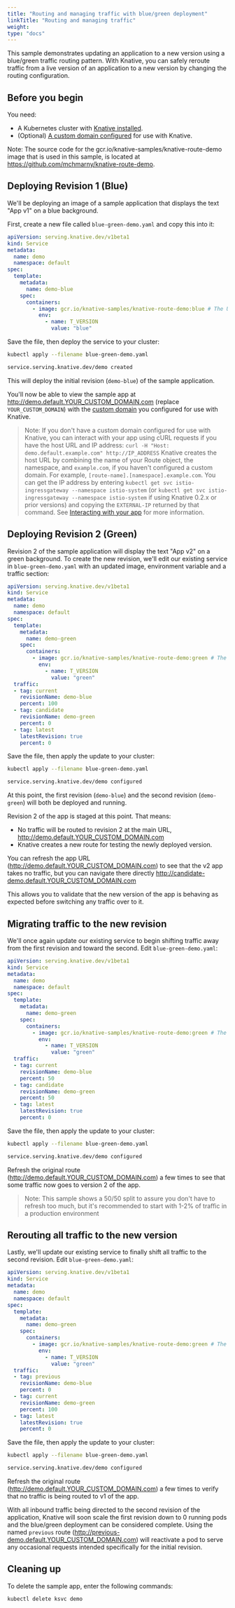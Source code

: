 ```yaml
---
title: "Routing and managing traffic with blue/green deployment"
linkTitle: "Routing and managing traffic"
weight:
type: "docs"
---
```


This sample demonstrates updating an application to a new version using a
blue/green traffic routing pattern. With Knative, you can safely reroute traffic
from a live version of an application to a new version by changing the routing
configuration.

## Before you begin

You need:

- A Kubernetes cluster with [Knative installed](../../install/README.md).
- (Optional) [A custom domain configured](../using-a-custom-domain.md) for use
  with Knative.

Note: The source code for the gcr.io/knative-samples/knative-route-demo image
that is used in this sample, is located at
https://github.com/mchmarny/knative-route-demo.

## Deploying Revision 1 (Blue)

We'll be deploying an image of a sample application that displays the text "App
v1" on a blue background.

First, create a new file called `blue-green-demo.yaml` and copy this into
it:

```yaml
apiVersion: serving.knative.dev/v1beta1
kind: Service
metadata:
  name: demo
  namespace: default
spec:
  template:
    metadata:
      name: demo-blue
    spec:
      containers:
        - image: gcr.io/knative-samples/knative-route-demo:blue # The URL to the sample app docker image
          env:
            - name: T_VERSION
              value: "blue"
```

Save the file, then deploy the service to your cluster:

```bash
kubectl apply --filename blue-green-demo.yaml

service.serving.knative.dev/demo created
```

This will deploy the initial revision (`demo-blue`) of the sample application. 

You'll now be able to view the sample app at
http://demo.default.YOUR_CUSTOM_DOMAIN.com (replace
`YOUR_CUSTOM_DOMAIN`) with the [custom domain](../using-a-custom-domain.md) you
configured for use with Knative.

> Note: If you don't have a custom domain configured for use with Knative, you
> can interact with your app using cURL requests if you have the host URL and IP
> address:
> `curl -H "Host: demo.default.example.com" http://IP_ADDRESS`
> Knative creates the host URL by combining the name of your Route object, the
> namespace, and `example.com`, if you haven't configured a custom domain. For
> example, `[route-name].[namespace].example.com`. You can get the IP address by
> entering `kubectl get svc istio-ingressgateway --namespace istio-system` (or
> `kubectl get svc istio-ingressgateway --namespace istio-system` if using
> Knative 0.2.x or prior versions) and copying the `EXTERNAL-IP` returned by
> that command. See
> [Interacting with your app](../../install/getting-started-knative-app.md#interacting-with-your-app)
> for more information.

## Deploying Revision 2 (Green)

Revision 2 of the sample application will display the text "App v2" on a green
background. To create the new revision, we'll edit our existing service in
`blue-green-demo.yaml` with an updated image, environment variable and a traffic section:

```yaml
apiVersion: serving.knative.dev/v1beta1
kind: Service
metadata:
  name: demo
  namespace: default
spec:
  template:
    metadata:
      name: demo-green
    spec:
      containers:
        - image: gcr.io/knative-samples/knative-route-demo:green # The URL to the sample app docker image
          env:
            - name: T_VERSION
              value: "green"
  traffic:
  - tag: current
    revisionName: demo-blue
    percent: 100
  - tag: candidate
    revisionName: demo-green
    percent: 0
  - tag: latest
    latestRevision: true
    percent: 0
```

Save the file, then apply the update to your cluster:

```bash
kubectl apply --filename blue-green-demo.yaml

service.serving.knative.dev/demo configured
```

At this point, the first revision (`demo-blue`) and the second
revision (`demo-green`) will both be deployed and running. 

Revision 2 of the app is staged at this point. That means:

- No traffic will be routed to revision 2 at the main URL,
  http://demo.default.YOUR_CUSTOM_DOMAIN.com
- Knative creates a new route for testing the newly deployed version.
  
You can refresh the app URL (http://demo.default.YOUR_CUSTOM_DOMAIN.com) to see 
that the v2 app takes no traffic, but you can navigate there directly 
http://candidate-demo.default.YOUR_CUSTOM_DOMAIN.com

This allows you to validate that the new version of the app is behaving as
expected before switching any traffic over to it.

## Migrating traffic to the new revision

We'll once again update our existing service to begin shifting traffic away from
the first revision and toward the second. Edit `blue-green-demo.yaml`:

```yaml
apiVersion: serving.knative.dev/v1beta1
kind: Service
metadata:
  name: demo
  namespace: default
spec:
  template:
    metadata:
      name: demo-green
    spec:
      containers:
        - image: gcr.io/knative-samples/knative-route-demo:green # The URL to the sample app docker image
          env:
            - name: T_VERSION
              value: "green"
  traffic:
  - tag: current
    revisionName: demo-blue
    percent: 50
  - tag: candidate
    revisionName: demo-green
    percent: 50
  - tag: latest
    latestRevision: true
    percent: 0
```

Save the file, then apply the update to your cluster:

```bash
kubectl apply --filename blue-green-demo.yaml

service.serving.knative.dev/demo configured
```

Refresh the original route
(http://demo.default.YOUR_CUSTOM_DOMAIN.com) a few times to see that
some traffic now goes to version 2 of the app.

> Note: This sample shows a 50/50 split to assure you don't have to refresh too
> much, but it's recommended to start with 1-2% of traffic in a production
> environment

## Rerouting all traffic to the new version

Lastly, we'll update our existing service to finally shift all traffic to the
second revision. Edit `blue-green-demo.yaml`:

```yaml
apiVersion: serving.knative.dev/v1beta1
kind: Service
metadata:
  name: demo
  namespace: default
spec:
  template:
    metadata:
      name: demo-green
    spec:
      containers:
        - image: gcr.io/knative-samples/knative-route-demo:green # The URL to the sample app docker image
          env:
            - name: T_VERSION
              value: "green"
  traffic:
  - tag: previous
    revisionName: demo-blue
    percent: 0
  - tag: current
    revisionName: demo-green
    percent: 100
  - tag: latest
    latestRevision: true
    percent: 0
```

Save the file, then apply the update to your cluster:

```bash
kubectl apply --filename blue-green-demo.yaml

service.serving.knative.dev/demo configured
```

Refresh the original route
(http://demo.default.YOUR_CUSTOM_DOMAIN.com) a few times to verify
that no traffic is being routed to v1 of the app.

With all inbound traffic being directed to the second revision of the
application, Knative will soon scale the first revision down to 0 running pods
and the blue/green deployment can be considered complete. Using the named `previous`
route (http://previous-demo.default.YOUR_CUSTOM_DOMAIN.com) will reactivate a pod 
to serve any occasional requests intended specifically for the initial revision.

## Cleaning up

To delete the sample app, enter the following commands:

```
kubectl delete ksvc demo
```
